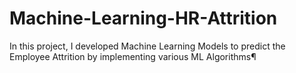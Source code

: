 # Machine-Learning-HR-Attrition
In this project, I developed Machine Learning Models to predict the Employee Attrition by implementing various ML Algorithms¶
